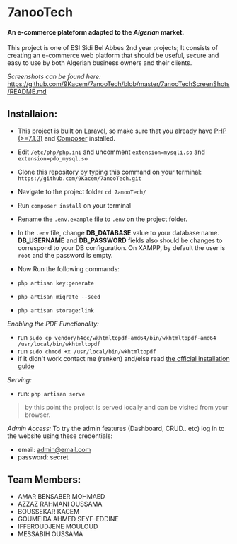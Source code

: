 # 7anooTech
#### An e-commerce plateform adapted to the _Algerian_ market.

This project is one of ESI Sidi Bel Abbes 2nd year projects; It consists of creating an e-commerce web platform that should be useful, secure and easy to use by both Algerian business owners and their clients.

_Screenshots can be found here:_ https://github.com/9Kacem/7anooTech/blob/master/7anooTechScreenShots/README.md

## Installaion:
- This project is built on Laravel, so make sure that you already have [PHP (>=7.1.3)](http://php.net/manual/en/install.php) and [Composer](https://getcomposer.org/download) installed.

- Edit `/etc/php/php.ini` and uncomment	`extension=mysqli.so` and `extension=pdo_mysql.so`

- Clone this repository by typing this command on your terminal:
	`https://github.com/9Kacem/7anooTech.git`

- Navigate to the project folder `cd 7anooTech/`
- Run `composer install` on your terminal
- Rename the `.env.example` file to `.env` on the project folder.
- In the `.env` file, change **DB_DATABASE** value to your database name. **DB_USERNAME** and **DB_PASSWORD** fields also should be changes to correspond to your DB configuration. On XAMPP, by default the user is `root` and the password is empty.
- Now Run the following commands:
-  `php artisan key:generate`
-  `php artisan migrate --seed`
-  `php artisan storage:link`

_Enabling the PDF Functionality:_

- run `sudo cp vendor/h4cc/wkhtmltopdf-amd64/bin/wkhtmltopdf-amd64 /usr/local/bin/wkhtmltopdf`
- run `sudo chmod +x /usr/local/bin/wkhtmltopdf`
- if it didn't work contact me (renken) and/else read [the official installation guide](https://github.com/barryvdh/laravel-snappy)

_Serving:_ 
- run: `php artisan serve`
> by this point the project is served locally and can be visited from your browser.

_Admin Access:_ 
To try the admin features (Dashboard, CRUD.. etc) log in to the website using these credentials:
- email: admin@email.com
- password: secret

## Team Members:
- AMAR BENSABER MOHMAED
- AZZAZ RAHMANI OUSSAMA
- BOUSSEKAR KACEM
- GOUMEIDA AHMED SEYF-EDDINE 
- IFFEROUDJENE MOULOUD
- MESSABIH OUSSAMA
